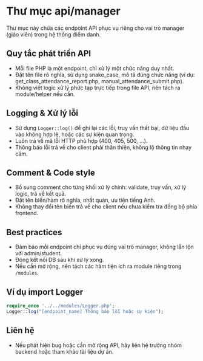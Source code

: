 # Thư mục api/manager

Thư mục này chứa các endpoint API phục vụ riêng cho vai trò manager (giáo viên) trong hệ thống điểm danh.

## Quy tắc phát triển API
- Mỗi file PHP là một endpoint, chỉ xử lý một chức năng duy nhất.
- Đặt tên file rõ nghĩa, sử dụng snake_case, mô tả đúng chức năng (ví dụ: get_class_attendance_report.php, manual_attendance_submit.php).
- Không viết logic xử lý phức tạp trực tiếp trong file API, nên tách ra module/helper nếu cần.

## Logging & Xử lý lỗi
- Sử dụng `Logger::log()` để ghi lại các lỗi, truy vấn thất bại, dữ liệu đầu vào không hợp lệ, hoặc các sự kiện quan trọng.
- Luôn trả về mã lỗi HTTP phù hợp (400, 405, 500, ...).
- Thông báo lỗi trả về cho client phải thân thiện, không lộ thông tin nhạy cảm.

## Comment & Code style
- Bổ sung comment cho từng khối xử lý chính: validate, truy vấn, xử lý logic, trả về kết quả.
- Đặt tên biến/hàm rõ nghĩa, nhất quán, ưu tiên tiếng Anh.
- Không thay đổi tên biến trả về cho client nếu chưa kiểm tra đồng bộ phía frontend.

## Best practices
- Đảm bảo mỗi endpoint chỉ phục vụ đúng vai trò manager, không lẫn lộn với admin/student.
- Đóng kết nối DB sau khi xử lý xong.
- Nếu cần mở rộng, nên tách các hàm tiện ích ra module riêng trong `/modules`.

## Ví dụ import Logger
```php
require_once '../../modules/Logger.php';
Logger::log("[endpoint_name] Thông báo lỗi hoặc sự kiện");
```

## Liên hệ
- Nếu phát hiện bug hoặc cần mở rộng API, hãy liên hệ trưởng nhóm backend hoặc tham khảo tài liệu dự án. 
